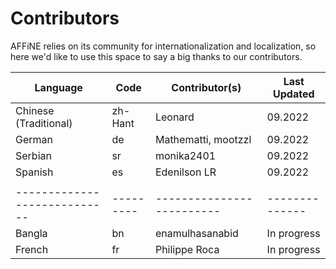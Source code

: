 # Contributors

AFFiNE relies on its community for internationalization and localization, so here we'd like to use this space to say a big thanks to our contributors.

| Language                   | Code    | Contributor(s)          | Last Updated |
|----------------------------|---------|-------------------------|--------------|
| Chinese (Traditional)      | zh-Hant | Leonard                 | 09.2022      |
| German                     | de      | Mathematti, mootzzl     | 09.2022      |                  
| Serbian                    | sr      | monika2401              | 09.2022      |
| Spanish                    | es      | Edenilson LR            | 09.2022      |
|                            |         |                         |              |
|----------------------------|---------|-------------------------|--------------|
| Bangla                     | bn      | enamulhasanabid         | In progress  |
| French                     | fr      | Philippe Roca           | In progress  |
